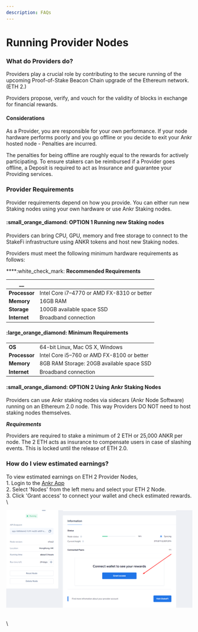 ```yaml
---
description: FAQs
---
```


# Running Provider Nodes

### What do Providers do?

Providers play a crucial role by contributing to the secure running of the upcoming Proof-of-Stake Beacon Chain upgrade of the Ethereum network. (ETH 2.)

Providers propose, verify, and vouch for the validity of blocks in exchange for financial rewards.

#### Considerations <a href="considerations" id="considerations"></a>

As a Provider, you are responsible for your own performance. If your node hardware performs poorly and you go offline or you decide to exit your Ankr hosted node - Penalties are incurred.

The penalties for being offline are roughly equal to the rewards for actively participating. To ensure stakers can be reimbursed if a Provider goes offline, a Deposit is required to act as Insurance and guarantee your Providing services.

### Provider Requirements <a href="provider-requirements" id="provider-requirements"></a>

Provider requirements depend on how you provide. You can either run new Staking nodes using your own hardware or use Ankr Staking nodes.

#### :small\_orange\_diamond: OPTION 1 Running new Staking nodes <a href="option-1-running-new-staking-nodes" id="option-1-running-new-staking-nodes"></a>

Providers can bring CPU, GPU, memory and free storage to connect to the StakeFi infrastructure using ANKR tokens and host new Staking nodes.

Providers must meet the following minimum hardware requirements as follows:

****:white\_check\_mark: **Recommended Requirements**

| __            |                                              |
| ------------- | -------------------------------------------- |
| **Processor** | Intel Core i7–4770 or AMD FX-8310 or better  |
| **Memory**    | 16GB RAM                                     |
| **Storage**   | 100GB available space SSD                    |
| **Internet**  | Broadband connection                         |

#### :large\_orange\_diamond: Minimum Requirements

|               |                                            |
| ------------- | ------------------------------------------ |
| **OS**        | 64-bit Linux, Mac OS X, Windows            |
| **Processor** | Intel Core i5–760 or AMD FX-8100 or better |
| **Memory**    | 8GB RAM Storage: 20GB available space SSD  |
| **Internet**  | Broadband connection                       |

#### :small\_orange\_diamond: OPTION 2 Using Ankr Staking Nodes <a href="option-2-using-ankr-staking-nodes" id="option-2-using-ankr-staking-nodes"></a>

Providers can use Ankr staking nodes via sidecars (Ankr Node Software) running on an Ethereum 2.0 node. This way Providers DO NOT need to host staking nodes themselves.

_**Requirements**_

Providers are required to stake a minimum of 2 ETH or 25,000 ANKR per node. The 2 ETH acts as insurance to compensate users in case of slashing events. This is locked until the release of ETH 2.0.

### How do I view estimated earnings?&#x20;

To view estimated earnings on ETH 2 Provider Nodes, \
1\. Login to the [Ankr App](https://app.ankr.com)\
2\. Select 'Nodes' from the left menu and select your ETH 2 Node.\
3\. Click 'Grant access' to connect your wallet and check estimated rewards. \


![](../../.gitbook/assets/image.png)

\
\


